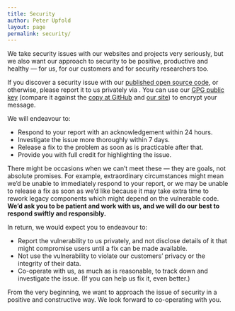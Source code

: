 ```yaml
---
title: Security
author: Peter Upfold
layout: page
permalink: security/
---
```


We take security issues with our websites and projects very seriously, but we also want our approach to security to be positive, productive and healthy — for us, for our customers and for security researchers too.

If you discover a security issue with our [published open source code][1], or otherwise, please report it to us privately via . You can use our [GPG public key][2] (compare it against the [copy at GitHub][3] and [our site][4]) to encrypt your message.

 [1]: https://github.com/vanpattenmedia
 [2]: https://github.com/vanpattenmedia/security-keys/
 [3]: https://github.com/vanpattenmedia/security-keys/blob/master/vpm_security_public.key
 [4]: https://security.vanpattenmedia.com/vpm_security_public.key.txt

We will endeavour to:

*   Respond to your report with an acknowledgement within 24 hours.
*   Investigate the issue more thoroughly within 7 days.
*   Release a fix to the problem as soon as is practicable after that.
*   Provide you with full credit for highlighting the issue.

There might be occasions when we can’t meet these — they are goals, not absolute promises. For example, extraordinary circumstances might mean we’d be unable to immediately respond to your report, or we may be unable to release a fix as soon as we’d like because it may take extra time to rework legacy components which might depend on the vulnerable code. **We’d ask you to be patient and work with us, and we will do our best to respond swiftly and responsibly.**

In return, we would expect you to endeavour to:

*   Report the vulnerability to us privately, and not disclose details of it that might compromise users until a fix can be made available.
*   Not use the vulnerability to violate our customers’ privacy or the integrity of their data.
*   Co-operate with us, as much as is reasonable, to track down and investigate the issue. (If you can help us fix it, even better.)

From the very beginning, we want to approach the issue of security in a positive and constructive way. We look forward to co-operating with you.
